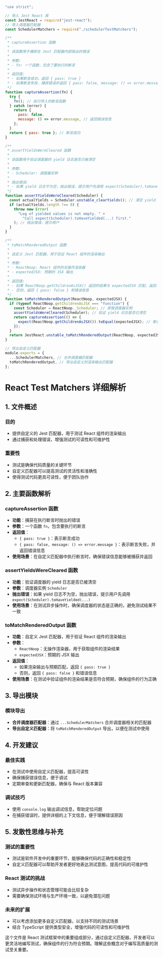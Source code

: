 ```javascript:scripts/jest/reactTestMatchers.js
"use strict";

// 导入 Jest React 库
const JestReact = require("jest-react");
// 导入调度器匹配器
const SchedulerMatchers = require("./schedulerTestMatchers");

/**
 * captureAssertion 函数
 *
 * 该函数用于捕获在 Jest 匹配器内部抛出的错误
 *
 * 参数:
 * - fn: 一个函数，包含了要执行的断言
 *
 * 返回值:
 * - 如果断言成功，返回 { pass: true }
 * - 如果断言失败，捕获错误并返回 { pass: false, message: () => error.message }
 */
function captureAssertion(fn) {
  try {
    fn(); // 执行传入的断言函数
  } catch (error) {
    return {
      pass: false,
      message: () => error.message, // 返回错误信息
    };
  }
  return { pass: true }; // 断言成功
}

/**
 * assertYieldsWereCleared 函数
 *
 * 该函数用于验证调度器的 yield 日志是否已被清空
 *
 * 参数:
 * - Scheduler: 调度器实例
 *
 * 抛出错误:
 * - 如果 yield 日志不为空，抛出错误，提示用户先调用 expect(Scheduler).toHaveYielded(...)
 */
function assertYieldsWereCleared(Scheduler) {
  const actualYields = Scheduler.unstable_clearYields(); // 清空 yield 日志并获取实际的 yield 值
  if (actualYields.length !== 0) {
    throw new Error(
      "Log of yielded values is not empty. " +
        "Call expect(Scheduler).toHaveYielded(...) first."
    ); // 抛出错误，提示用户
  }
}

/**
 * toMatchRenderedOutput 函数
 *
 * 自定义 Jest 匹配器，用于验证 React 组件的渲染输出
 *
 * 参数:
 * - ReactNoop: React 组件的无操作渲染器
 * - expectedJSX: 预期的 JSX 输出
 *
 * 返回值:
 * - 如果 ReactNoop.getChildrenAsJSX() 返回的结果与 expectedJSX 匹配，返回 { pass: true }
 * - 否则，返回 { pass: false } 和错误信息
 */
function toMatchRenderedOutput(ReactNoop, expectedJSX) {
  if (typeof ReactNoop.getChildrenAsJSX === "function") {
    const Scheduler = ReactNoop._Scheduler; // 获取调度器实例
    assertYieldsWereCleared(Scheduler); // 验证 yield 日志是否已清空
    return captureAssertion(() => {
      expect(ReactNoop.getChildrenAsJSX()).toEqual(expectedJSX); // 断言渲染输出是否匹配
    });
  }
  return JestReact.unstable_toMatchRenderedOutput(ReactNoop, expectedJSX); // 使用默认的匹配器
}

// 导出自定义匹配器
module.exports = {
  ...SchedulerMatchers, // 合并调度器匹配器
  toMatchRenderedOutput, // 导出自定义的渲染输出匹配器
};
```

# React Test Matchers 详细解析

## 1. 文件概述

### 目的

- 提供自定义的 Jest 匹配器，用于测试 React 组件的渲染输出
- 通过捕获和处理错误，增强测试的可读性和可维护性

### 重要性

- 测试是确保代码质量的关键环节
- 自定义匹配器可以提高测试的灵活性和准确性
- 使得测试代码更具可读性，便于团队协作

## 2. 主要函数解析

### captureAssertion 函数

- **功能**：捕获在执行断言时抛出的错误
- **参数**：一个函数 `fn`，包含要执行的断言
- **返回值**：
  - `{ pass: true }`：表示断言成功
  - `{ pass: false, message: () => error.message }`：表示断言失败，并返回错误信息
- **使用场景**：在自定义匹配器中执行断言时，确保错误信息能够被捕获并返回

### assertYieldsWereCleared 函数

- **功能**：验证调度器的 yield 日志是否已被清空
- **参数**：调度器实例 `Scheduler`
- **抛出错误**：如果 yield 日志不为空，抛出错误，提示用户先调用 `expect(Scheduler).toHaveYielded(...)`
- **使用场景**：在测试异步操作时，确保调度器的状态是正确的，避免测试结果不一致

### toMatchRenderedOutput 函数

- **功能**：自定义 Jest 匹配器，用于验证 React 组件的渲染输出
- **参数**：
  - `ReactNoop`：无操作渲染器，用于获取组件的渲染结果
  - `expectedJSX`：预期的 JSX 输出
- **返回值**：
  - 如果渲染输出与预期匹配，返回 `{ pass: true }`
  - 否则，返回 `{ pass: false }` 和错误信息
- **使用场景**：在测试中验证组件的渲染结果是否符合预期，确保组件的行为正确

## 3. 导出模块

### 模块导出

- **合并调度器匹配器**：通过 `...SchedulerMatchers` 合并调度器相关的匹配器
- **导出自定义匹配器**：将 `toMatchRenderedOutput` 导出，以便在测试中使用

## 4. 开发建议

### 最佳实践

- 在测试中使用自定义匹配器，提高可读性
- 确保捕获错误信息，便于调试
- 定期审查和更新匹配器，确保与 React 版本兼容

### 调试技巧

- 使用 `console.log` 输出调试信息，帮助定位问题
- 在捕获错误时，提供详细的上下文信息，便于理解错误原因

## 5. 发散性思维与补充

### 测试的重要性

- 测试是软件开发中的重要环节，能够确保代码的正确性和稳定性
- 自定义匹配器可以帮助开发者更好地表达测试意图，提高代码的可维护性

### React 测试的挑战

- 测试异步操作和状态管理可能会比较复杂
- 需要确保测试环境与生产环境一致，以避免潜在问题

### 未来的扩展

- 可以考虑添加更多自定义匹配器，以支持不同的测试场景
- 结合 TypeScript 提供类型安全，增强代码的可读性和可维护性

这个文件是 React 测试框架中的重要组成部分，通过自定义匹配器，开发者可以更灵活地编写测试，确保组件的行为符合预期。理解这些概念对于编写高质量的测试至关重要。
